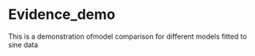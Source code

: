 # Evidence_demo
This is a demonstration ofmodel comparison for different models fitted to sine data
